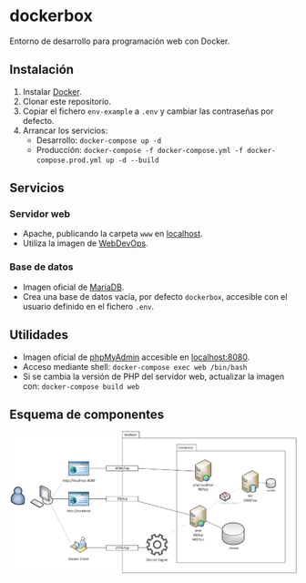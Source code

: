 # dockerbox

Entorno de desarrollo para programación web con Docker.

## Instalación

1. Instalar [Docker](https://www.docker.com/get-started).
2. Clonar este repositorio.
3. Copiar el fichero `env-example` a `.env` y cambiar las contraseñas por defecto.
4. Arrancar los servicios:
   - Desarrollo: `docker-compose up -d`
   - Producción: `docker-compose -f docker-compose.yml -f docker-compose.prod.yml up -d --build`

## Servicios

### Servidor web

- Apache, publicando la carpeta `www` en [localhost](http://localhost/).
- Utiliza la imagen de [WebDevOps](https://hub.docker.com/r/webdevops/php-apache-dev).

### Base de datos

- Imagen oficial de [MariaDB](https://hub.docker.com/_/mariadb).
- Crea una base de datos vacía, por defecto `dockerbox`, accesible con el usuario definido en el fichero `.env`.

## Utilidades

- Imagen oficial de [phpMyAdmin](https://hub.docker.com/r/phpmyadmin/phpmyadmin) accesible en [localhost:8080](http://localhost:8080/).
- Acceso mediante shell: `docker-compose exec web /bin/bash`
- Si se cambia la versión de PHP del servidor web, actualizar la imagen con: `docker-compose build web`

## Esquema de componentes

![Esquema de componentes de Dockerbox](esquema.png)
